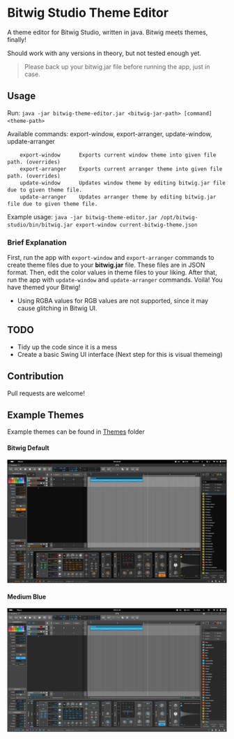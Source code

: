 
# Bitwig Studio Theme Editor

A theme editor for Bitwig Studio, written in java. Bitwig meets themes, finally!

Should work with any versions in theory, but not tested enough yet.

> Please back up your bitwig.jar file before running the app, just in case.

## Usage

Run: `java -jar bitwig-theme-editor.jar <bitwig-jar-path> [command] <theme-path>`

Available commands: export-window, export-arranger, update-window, update-arranger

```  
    export-window      Exports current window theme into given file path. (overrides)  
    export-arranger    Exports current arranger theme into given file path. (overrides)  
    update-window      Updates window theme by editing bitwig.jar file due to given theme file.  
    update-arranger    Updates arranger theme by editing bitwig.jar file due to given theme file.  
```  

Example usage: `java -jar bitwig-theme-editor.jar /opt/bitwig-studio/bin/bitwig.jar export-window current-bitwig-theme.json`

### Brief Explanation

First, run the app with `export-window` and `export-arranger` commands to create theme files due to your **bitwig.jar** file. These files are in JSON format. Then, edit the color values in theme files to your liking. After that, run the app with `update-window` and `update-arranger` commands. Voilà! You have themed your Bitwig!

- Using RGBA values for RGB values are not supported, since it may cause glitching in Bitwig UI.

## TODO

- Tidy up the code since it is a mess
- Create a basic Swing UI interface (Next step for this is visual themeing)

## Contribution

Pull requests are welcome!

## Example Themes

Example themes can be found in [Themes](themes) folder

#### Bitwig Default

![Default Theme](themes/default.png)

#### Medium Blue

![Medium Blue Theme](themes/medium_blue.png)
